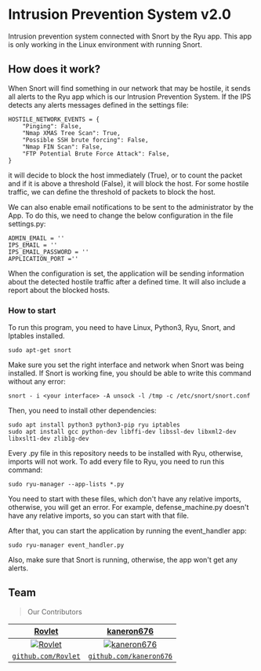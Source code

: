 # Intrusion Prevention System v2.0

Intrusion prevention system connected with Snort by the Ryu app. 
This app is only working in the Linux environment with running Snort.

## How does it work?
When Snort will find something in our network that may be hostile, 
it sends all alerts to the Ryu app which is our Intrusion Prevention System. 
If the IPS detects any alerts messages defined in the settings file:
```
HOSTILE_NETWORK_EVENTS = {
    "Pinging": False,
    "Nmap XMAS Tree Scan": True,
    "Possible SSH brute forcing": False,
    "Nmap FIN Scan": False,
    "FTP Potential Brute Force Attack": False,
}
```

it will decide to block the host immediately (True), or to count the packet and if it is above a threshold (False), it will block the host.
For some hostile traffic, we can define the threshold of packets to block the host.

We can also enable email notifications to be sent to the administrator by the App. 
To do this, we need to change the below configuration in the file settings.py:
```
ADMIN_EMAIL = ''
IPS_EMAIL = ''
IPS_EMAIL_PASSWORD = ''
APPLICATION_PORT =''
```
When the configuration is set, the application will be sending information about the detected hostile traffic after a defined time.
It will also include a report about the blocked hosts.

### How to start

To run this program, you need to have Linux, Python3, Ryu, Snort, and Iptables installed.
```
sudo apt-get snort
```
Make sure you set the right interface and network when Snort was being installed.
If Snort is working fine, you should be able to write this command without any error:
```
snort - i <your interface> -A unsock -l /tmp -c /etc/snort/snort.conf
```

Then, you need to install other dependencies:
```
sudo apt install python3 python3-pip ryu iptables
sudo apt install gcc python-dev libffi-dev libssl-dev libxml2-dev libxslt1-dev zlib1g-dev
```

Every .py file in this repository needs to be installed with Ryu, otherwise, imports will not work.
To add every file to Ryu, you need to run this command:
```
sudo ryu-manager --app-lists *.py
```
You need to start with these files, which don't have any relative imports, otherwise, you will get an error. For example, defense_machine.py doesn't have any relative imports, so you can start with that file.

After that, you can start the application by running the event_handler app:
```
sudo ryu-manager event_handler.py
```
Also, make sure that Snort is running, otherwise, the app won't get any alerts.

## Team

> Our Contributors

| <a href="" target="_blank">**Rovlet**</a> | <a href="" target="_blank">**kaneron676**</a> | 
| :---: |:---:| 
| [![Rovlet](https://avatars2.githubusercontent.com/u/47760464?s=460&u=3c7215203da5648ec13648db2f78e67c334a14a4&v=4)](github.com/Rovlet)    | [![kaneron676](https://awodev.com/images/default-forum-user.png)](github.com/kaneron676) | [![]()]()  |
| <a href="https://github.com/Rovlet" target="_blank">`github.com/Rovlet`</a> | <a href="https://github.com/kaneron676" target="_blank">`github.com/kaneron676`</a> |
